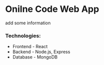 # Onilne Code Web App
add some information

### Technologies:
- Frontend - React
- Backend - Node.js, Express
- Database - MongoDB
